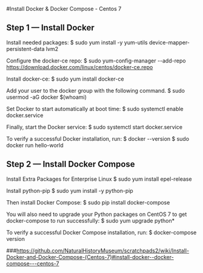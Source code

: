 #Install Docker & Docker Compose - Centos 7

## Step 1 — Install Docker

Install needed packages:
$ sudo yum install -y yum-utils device-mapper-persistent-data lvm2

Configure the docker-ce repo:
$ sudo yum-config-manager --add-repo https://download.docker.com/linux/centos/docker-ce.repo

Install docker-ce:
$ sudo yum install docker-ce

Add your user to the docker group with the following command.
$ sudo usermod -aG docker $(whoami)

Set Docker to start automatically at boot time:
$ sudo systemctl enable docker.service

Finally, start the Docker service:
$ sudo systemctl start docker.service

To verify a successful Docker installation, run:
$ docker --version
$ sudo docker run hello-world

## Step 2 — Install Docker Compose

Install Extra Packages for Enterprise Linux
$ sudo yum install epel-release

Install python-pip
$ sudo yum install -y python-pip

Then install Docker Compose:
$ sudo pip install docker-compose

You will also need to upgrade your Python packages on CentOS 7 to get docker-compose to run successfully:
$ sudo yum upgrade python*

To verify a successful Docker Compose installation, run:
$ docker-compose version



###https://github.com/NaturalHistoryMuseum/scratchpads2/wiki/Install-Docker-and-Docker-Compose-(Centos-7)#install-docker--docker-compose---centos-7